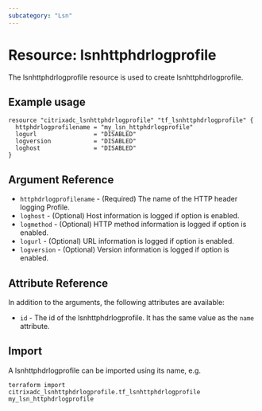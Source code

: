```yaml
---
subcategory: "Lsn"
---
```


# Resource: lsnhttphdrlogprofile

The lsnhttphdrlogprofile resource is used to create lsnhttphdrlogprofile.


## Example usage

```hcl
resource "citrixadc_lsnhttphdrlogprofile" "tf_lsnhttphdrlogprofile" {
  httphdrlogprofilename = "my_lsn_httphdrlogprofile"
  logurl                = "DISABLED"
  logversion            = "DISABLED"
  loghost               = "DISABLED"
}
```


## Argument Reference

* `httphdrlogprofilename` - (Required) The name of the HTTP header logging Profile.
* `loghost` - (Optional) Host information is logged if option is enabled.
* `logmethod` - (Optional) HTTP method information is logged if option is enabled.
* `logurl` - (Optional) URL information is logged if option is enabled.
* `logversion` - (Optional) Version information is logged if option is enabled.


## Attribute Reference

In addition to the arguments, the following attributes are available:

* `id` - The id of the lsnhttphdrlogprofile. It has the same value as the `name` attribute.


## Import

A lsnhttphdrlogprofile can be imported using its name, e.g.

```shell
terraform import citrixadc_lsnhttphdrlogprofile.tf_lsnhttphdrlogprofile my_lsn_httphdrlogprofile
```

